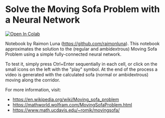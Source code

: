 # Solve the Moving Sofa Problem with a Neural Network

<a href="https://colab.research.google.com/github/raimonluna/MovingSofa/blob/main/MovingSofa_NeuralNetwork.ipynb">
  <img src="https://colab.research.google.com/assets/colab-badge.svg" alt="Open In Colab"/>
</a>

Notebook by Raimon Luna (https://github.com/raimonluna). This notebook approximates the solution to the (regular and ambidextrous) Moving Sofa Problem using a simple fully-connected neural network.

To test it, simply press Ctrl+Enter sequentially in each cell, or click on the small icons on the left with the "play" symbol. At the end of the process a video is generated with the calculated sofa (normal or ambidextrous) moving along the corridor.

For more information, visit:

- https://en.wikipedia.org/wiki/Moving_sofa_problem
- https://mathworld.wolfram.com/MovingSofaProblem.html
- https://www.math.ucdavis.edu/~romik/movingsofa/

